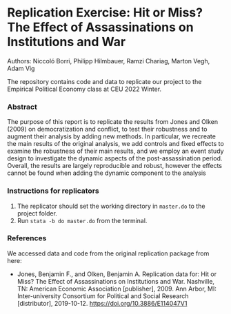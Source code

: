 # Replication Exercise: Hit or Miss? The Effect of Assassinations on Institutions and War

Authors: Niccoló Borri, Philipp Hilmbauer, Ramzi Chariag, Marton Vegh, Adam Vig

The repository contains code and data to replicate our project to the Empirical Political Economy class at CEU 2022 Winter.

### Abstract

The purpose of this report is to replicate the results from Jones and Olken
(2009) on democratization and conflict, to test their robustness and to augment
their analysis by adding new methods. In particular, we recreate the main
results of the original analysis, we add controls and fixed effects to examine
the robustness of their main results, and we employ an event study design to
investigate the dynamic aspects of the post-assassination period. Overall, the
results are largely reproducible and robust, however the effects cannot be found
when adding the dynamic component to the analysis

### Instructions for replicators

1. The replicator should set the working directory in `master.do` to the project folder.
2. Run `stata -b do master.do` from the terminal.

### References

We accessed data and code from the original replication package from here:

- Jones, Benjamin F., and Olken, Benjamin A. Replication data for: Hit or Miss? The Effect of Assassinations on Institutions and War. Nashville, TN: American Economic Association [publisher], 2009. Ann Arbor, MI: Inter-university Consortium for Political and Social Research [distributor], 2019-10-12. https://doi.org/10.3886/E114047V1

